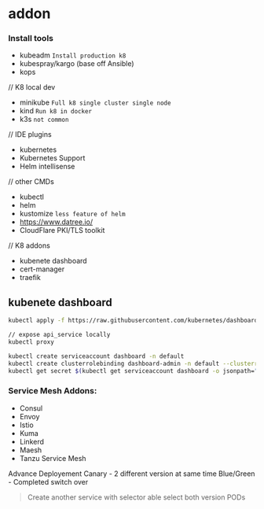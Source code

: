 # addon

### Install tools
- kubeadm `Install production k8`
- kubespray/kargo (base off Ansible)
- kops

// K8 local dev
- minikube `Full k8 single cluster single node`
- kind `Run k8 in docker`
- k3s `not common`

// IDE plugins
- kubernetes
- Kubernetes Support
- Helm intellisense

// other CMDs
- kubectl
- helm
- kustomize `less feature of helm`
- https://www.datree.io/
- CloudFlare PKI/TLS toolkit

// K8 addons
- kubenete dashboard
- cert-manager
- traefik


## kubenete dashboard
```bash
kubectl apply -f https://raw.githubusercontent.com/kubernetes/dashboard/v2.5.0/aio/deploy/recommended.yaml

// expose api_service locally
kubectl proxy

kubectl create serviceaccount dashboard -n default
kubectl create clusterrolebinding dashboard-admin -n default --clusterrole=cluster-admin --serviceaccount=default:dashboard
kubectl get secret $(kubectl get serviceaccount dashboard -o jsonpath="{ secrets[0].name}") -o jsonpath="{.data.token}" | base64 --decode
```

### Service Mesh Addons:
- Consul
- Envoy
- Istio
- Kuma
- Linkerd
- Maesh
- Tanzu Service Mesh

Advance Deployement
Canary - 2 different version at same time
Blue/Green - Completed switch over
> Create another service with selector able select both version PODs

